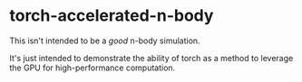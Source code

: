 # torch-accelerated-n-body

This isn't intended to be a _good_ n-body simulation.

It's just intended to demonstrate the ability of torch as a method to leverage
the GPU for high-performance computation.